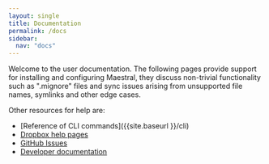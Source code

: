 ```yaml
---
layout: single
title: Documentation
permalink: /docs
sidebar:
  nav: "docs"
---
```


Welcome to the user documentation. The following pages provide support for installing
and configuring Maestral, they discuss non-trivial functionality such as ".mignore"
files and sync issues arising from unsupported file names, symlinks and other edge
cases.

Other resources for help are:

* [Reference of CLI commands]({{site.baseurl }}/cli)
* [Dropbox help pages](https://help.dropbox.com)
* [GitHub Issues](https://github.com/SamSchott/maestral/issues)
* [Developer documentation](https://maestral.readthedocs.io)
